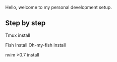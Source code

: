 Hello, welcome to my personal development setup.

## Step by step

Tmux install

Fish Install
    Oh-my-fish install

nvim >0.7 install
